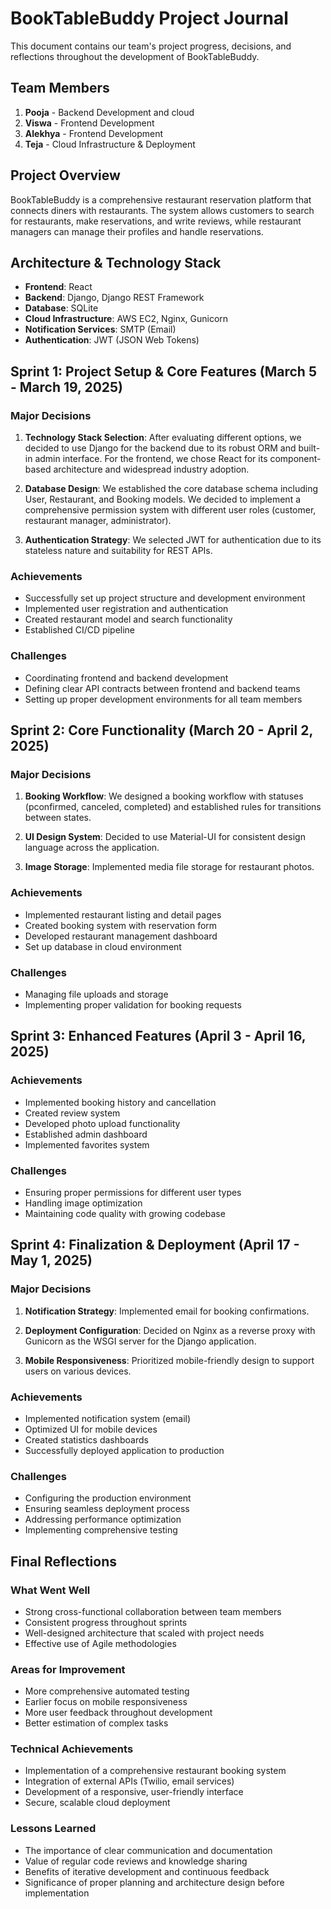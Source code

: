 # BookTableBuddy Project Journal

This document contains our team's project progress, decisions, and reflections throughout the development of BookTableBuddy.

## Team Members

1. **Pooja** - Backend Development and cloud 
2. **Viswa** - Frontend Development
3. **Alekhya** - Frontend Development 
4. **Teja** - Cloud Infrastructure & Deployment

## Project Overview

BookTableBuddy is a comprehensive restaurant reservation platform that connects diners with restaurants. The system allows customers to search for restaurants, make reservations, and write reviews, while restaurant managers can manage their profiles and handle reservations.

## Architecture & Technology Stack

- **Frontend**: React
- **Backend**: Django, Django REST Framework
- **Database**: SQLite
- **Cloud Infrastructure**: AWS EC2, Nginx, Gunicorn
- **Notification Services**: SMTP (Email)
- **Authentication**: JWT (JSON Web Tokens)

## Sprint 1: Project Setup & Core Features (March 5 - March 19, 2025)

### Major Decisions

1. **Technology Stack Selection**: After evaluating different options, we decided to use Django for the backend due to its robust ORM and built-in admin interface. For the frontend, we chose React for its component-based architecture and widespread industry adoption.

2. **Database Design**: We established the core database schema including User, Restaurant, and Booking models. We decided to implement a comprehensive permission system with different user roles (customer, restaurant manager, administrator).

3. **Authentication Strategy**: We selected JWT for authentication due to its stateless nature and suitability for REST APIs.

### Achievements

- Successfully set up project structure and development environment
- Implemented user registration and authentication
- Created restaurant model and search functionality
- Established CI/CD pipeline

### Challenges

- Coordinating frontend and backend development
- Defining clear API contracts between frontend and backend teams
- Setting up proper development environments for all team members

## Sprint 2: Core Functionality (March 20 - April 2, 2025)

### Major Decisions

1. **Booking Workflow**: We designed a booking workflow with statuses (pconfirmed, canceled, completed) and established rules for transitions between states.

2. **UI Design System**: Decided to use Material-UI for consistent design language across the application.

3. **Image Storage**: Implemented media file storage for restaurant photos.

### Achievements

- Implemented restaurant listing and detail pages
- Created booking system with reservation form
- Developed restaurant management dashboard
- Set up database in cloud environment

### Challenges
- Managing file uploads and storage
- Implementing proper validation for booking requests

## Sprint 3: Enhanced Features (April 3 - April 16, 2025)


### Achievements

- Implemented booking history and cancellation
- Created review system
- Developed photo upload functionality
- Established admin dashboard
- Implemented favorites system

### Challenges

- Ensuring proper permissions for different user types
- Handling image optimization
- Maintaining code quality with growing codebase

## Sprint 4: Finalization & Deployment (April 17 - May 1, 2025)

### Major Decisions

1. **Notification Strategy**: Implemented  email for booking confirmations.

2. **Deployment Configuration**: Decided on Nginx as a reverse proxy with Gunicorn as the WSGI server for the Django application.

3. **Mobile Responsiveness**: Prioritized mobile-friendly design to support users on various devices.

### Achievements

- Implemented notification system (email)
- Optimized UI for mobile devices
- Created statistics dashboards
- Successfully deployed application to production

### Challenges

- Configuring the production environment
- Ensuring seamless deployment process
- Addressing performance optimization
- Implementing comprehensive testing

## Final Reflections

### What Went Well

- Strong cross-functional collaboration between team members
- Consistent progress throughout sprints
- Well-designed architecture that scaled with project needs
- Effective use of Agile methodologies

### Areas for Improvement

- More comprehensive automated testing
- Earlier focus on mobile responsiveness
- More user feedback throughout development
- Better estimation of complex tasks

### Technical Achievements

- Implementation of a comprehensive restaurant booking system
- Integration of external APIs (Twilio, email services)
- Development of a responsive, user-friendly interface
- Secure, scalable cloud deployment

### Lessons Learned

- The importance of clear communication and documentation
- Value of regular code reviews and knowledge sharing
- Benefits of iterative development and continuous feedback
- Significance of proper planning and architecture design before implementation